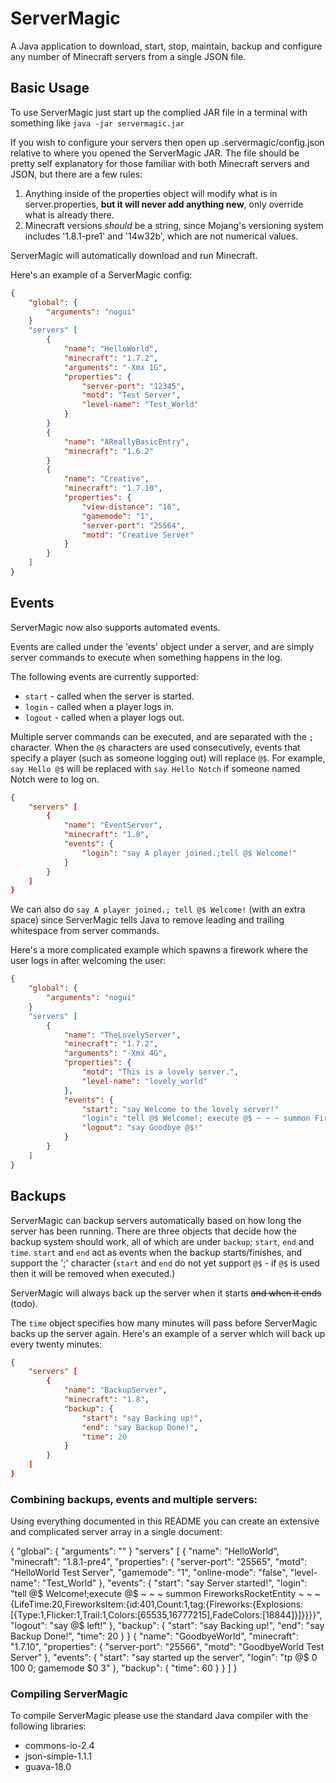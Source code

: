 # ServerMagic

A Java application to download, start, stop, maintain, backup and configure any number of Minecraft servers from a single JSON file.

## Basic Usage

To use ServerMagic just start up the complied JAR file in a terminal with something like `java -jar servermagic.jar`

If you wish to configure your servers then open up .servermagic/config.json relative to where you opened the ServerMagic JAR. The file should be pretty self explanatory for those familiar with both Minecraft servers and JSON, but there are a few rules:

1. Anything inside of the properties object will modify what is in server.properties, **but it will never add anything new**, only override what is already there.
2. Minecraft versions *should* be a string, since Mojang's versioning system includes '1.8.1-pre1' and '14w32b', which are not numerical values.

ServerMagic will automatically download and run Minecraft.

Here's an example of a ServerMagic config:

```JSON
{
	"global": {
		"arguments": "nogui"
	}
	"servers" [
		{
			"name": "HelloWorld",
			"minecraft": "1.7.2",
			"arguments": "-Xmx 1G",
			"properties": {
				"server-port": "12345",
				"motd": "Test Server",
				"level-name": "Test_World"
			}
		}
		{
			"name": "AReallyBasicEntry",
			"minecraft": "1.6.2"
		}
		{
			"name": "Creative",
			"minecraft": "1.7.10",
			"properties": {
				"view-distance": "16",
				"gamemode": "1",
				"server-port": "25564",
				"motd": "Creative Server"
			}
		}
	]
}
```

## Events

ServerMagic now also supports automated events.

Events are called under the 'events' object under a server, and are simply server commands to execute when something happens in the log.

The following events are currently supported:

* `start` - called when the server is started.
* `login` - called when a player logs in.
* `logout` - called when a player logs out.

Multiple server commands can be executed, and are separated with the `;` character. When the `@$` characters are used consecutively, events that specify a player (such as someone logging out) will replace `@$`. For example, `say Hello @$` will be replaced with `say Hello Notch` if someone named Notch were to log on.

```JSON
{
	"servers" [
		{
			"name": "EventServer",
			"minecraft": "1.8",
			"events": {
				"login": "say A player joined.;tell @$ Welcome!"
			}
		}
	]
}
```

We can also do `say A player joined.; tell @$ Welcome!` (with an extra space) since ServerMagic tells Java to remove leading and trailing whitespace from server commands.

Here's a more complicated example which spawns a firework where the user logs in after welcoming the user:

```JSON
{
	"global": {
		"arguments": "nogui"
	}
	"servers" [
		{
			"name": "TheLovelyServer",
			"minecraft": "1.7.2",
			"arguments": "-Xmx 4G",
			"properties": {
				"motd": "This is a lovely server.",
				"level-name": "lovely_world"
			},
			"events": {
				"start": "say Welcome to the lovely server!"
				"login": "tell @$ Welcome!; execute @$ ~ ~ ~ summon FireworksRocketEntity ~ ~ ~ {LifeTime:20,FireworksItem:{id:401,Count:1,tag:{Fireworks:{Explosions:[{Type:1,Flicker:1,Trail:1,Colors:[65535,16777215],FadeColors:[18844]}]}}}}",
				"logout": "say Goodbye @$!"
			}
		}
	]
}
```

## Backups

ServerMagic can backup servers automatically based on how long the server has been running. There are three objects that decide how the backup system should work, all of which are under `backup`; `start`, `end` and `time`. `start` and `end` act as events when the backup starts/finishes, and support the ';' character (`start` and `end` do not yet support `@$` - if `@$` is used then it will be removed when executed.)

ServerMagic will always back up the server when it starts ~~and when it ends~~ (todo).

The `time` object specifies how many minutes will pass before ServerMagic backs up the server again. Here's an example of a server which will back up every twenty minutes:

```JSON
{
	"servers" [
		{
			"name": "BackupServer",
			"minecraft": "1.8",
			"backup": {
				"start": "say Backing up!",
				"end": "say Backup Done!",
				"time": 20
			}
		}
	]
}
```

### Combining backups, events and multiple servers:

Using everything documented in this README you can create an extensive and complicated server array in a single document:

{
	"global": {
		"arguments": ""
	}
	"servers" [
		{
			"name": "HelloWorld",
			"minecraft": "1.8.1-pre4",
			"properties": {
				"server-port": "25565",
				"motd": "HelloWorld Test Server",
				"gamemode": "1",
				"online-mode": "false",
				"level-name": "Test_World"
			},
			"events": {
				"start": "say Server started!",
				"login": "tell @$ Welcome!;execute @$ ~ ~ ~ summon FireworksRocketEntity ~ ~ ~ {LifeTime:20,FireworksItem:{id:401,Count:1,tag:{Fireworks:{Explosions:[{Type:1,Flicker:1,Trail:1,Colors:[65535,16777215],FadeColors:[18844]}]}}}}",
				"logout": "say @$ left!"
			},
			"backup": {
				"start": "say Backing up!",
				"end": "say Backup Done!",
				"time": 20
			}
		}
		{
			"name": "GoodbyeWorld",
			"minecraft": "1.7.10",
			"properties": {
				"server-port": "25566",
				"motd": "GoodbyeWorld Test Server"
			},
			"events": {
				"start": "say started up the server",
				"login": "tp @$ 0 100 0; gamemode $0 3"
			},
			"backup": {
				"time": 60
			}
		}
	]
}

### Compiling ServerMagic

To compile ServerMagic please use the standard Java compiler with the following libraries:

* commons-io-2.4
* json-simple-1.1.1
* guava-18.0